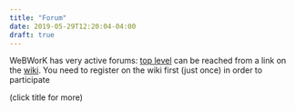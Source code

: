 ```yaml
---
title: "Forum"
date: 2019-05-29T12:20:04-04:00
draft: true
---
```


WeBWorK has  very active forums:
[top level](http://webwork.maa.org/moodle/mod/forum/index.php?id=3) can be reached from a link
on the [wiki](webwork.maa.org/wiki).   You need to register on the wiki first (just once) in order to participate

(click title for more)
<!--more-->